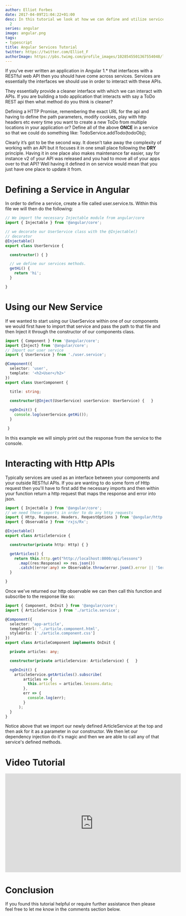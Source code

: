 ```yaml
---
author: Elliot Forbes
date: 2017-04-09T21:04:22+01:00
desc: In this tutorial we look at how we can define and utilize services within Angular
  2
series: angular
image: angular.png
tags:
- typescript
title: Angular Services Tutorial
twitter: https://twitter.com/Elliot_F
authorImage: https://pbs.twimg.com/profile_images/1028545501367554048/lzr43cQv_400x400.jpg
---
```


If you’ve ever written an application in Angular 1.* that interfaces with a RESTful web API then you should have come across services. Services are essentially the interfaces we should use in order to interact with these APIs. 


They essentially provide a cleaner interface with which we can interact with APIs. If you are building a todo application that interacts with say a ToDo REST api then what method do you think is cleaner?


Defining a HTTP Promise, remembering the exact URL for the api and having to define the path parameters, modify cookies, play with http headers etc every time you want to create a new ToDo from multiple locations in your application or?
Define all of the above **ONCE** in a service so that we could do something like: TodoService.addTodo(todoObj);


Clearly it’s got to be the second way. It doesn’t take away the complexity of working with an API but it focuses it in one small place following the **DRY** principle. Having it in one place also makes maintenance far easier, say for instance v2 of your API was released and you had to move all of your apps over to that API? Well having it defined in on service would mean that you just have one place to update it from.


# Defining a Service in Angular


In order to define a service, create a file called user.service.ts. Within this file we will then do the following:


```ts
// We import the necessary Injectable module from angular/core
import { Injectable } from '@angular/core';

// we decorate our UserService class with the @Injectable()
// decorator
@Injectable()
export class UserService {

  constructor() { }

  // we define our services methods. 
  getHi() {
    return 'hi';
  }

}
```

# Using our New Service

If we wanted to start using our UserService within one of our components we would first have to import that service and pass the path to that file and then Inject it through the constructor of our components class.

```ts
import { Component } from '@angular/core';
import {Inject} from '@angular/core';
// Import our user service
import { UserService } from './user.service';

@Component({
  selector: 'user',
  template: '<h2>User</h2>'
})
export class UserComponent {

  title: string;

  constructor(@Inject(UserService) userService: UserService) {   }
  
  ngOnInit() {
    console.log(userService.getHi());
  }

 }
```

In this example we will simply print out the response from the service to the console.

# Interacting with Http APIs

Typically services are used as an interface between your components and your outside RESTful APIs. If you are wanting to do some form of Http request then you'll have to first add the necessary imports and then within your function return a http request that maps the response and error into json.

```ts
import { Injectable } from '@angular/core';
// we need these imports in order to do any http requests
import { Http, Response, Headers, RequestOptions } from '@angular/http';
import { Observable } from 'rxjs/Rx';

@Injectable()
export class ArticleService {

  constructor(private http: Http) { }

  getArticles() {
    return this.http.get("http://localhost:8000/api/lessons")
      .map((res:Response) => res.json())
      .catch((error:any) => Observable.throw(error.json().error || 'Server Error'));
  }

}
```

Once we've returned our http observable we can then call this function and subscribe to the response like so:

```ts
import { Component, OnInit } from '@angular/core';
import { ArticleService } from './article.service';

@Component({
  selector: 'app-article',
  templateUrl: './article.component.html',
  styleUrls: ['./article.component.css']
})
export class ArticleComponent implements OnInit {

  private articles: any;

  constructor(private articleService: ArticleService) {   }

  ngOnInit() { 
    articleService.getArticles().subscribe(
        articles => {
          this.articles = articles.lessons.data;
        },
        err => {
          console.log(err);
        }
      );
  }
}
```

Notice above that we import our newly defined ArticleService at the top and then ask for it as a parameter in our constructor. We then let our dependency injection do it's magic and then we are able to call any of that service's defined methods.

# Video Tutorial

<iframe width="560" height="315" src="https://www.youtube.com/embed/RJHNe1x5ov4" frameborder="0" allowfullscreen></iframe>

# Conclusion

If you found this tutorial helpful or require further assistance then please feel free to let me know in the comments section below.